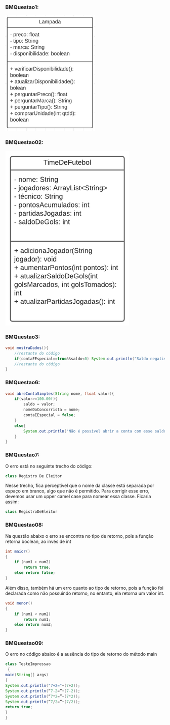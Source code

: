 ### BMQuestao1:
![BMQuestao1](BMQuestao1.png)

### BMQuestao02:

![Modelo](Modelo.png)

### BMQuestao3:

```java
void mostraDados(){
    //restante do código
    if(contaEEspecial==true&&saldo<0) System.out.println("Saldo negativo!");
    //restante do código
}
```

### BMQuestao6:

```java
void abreContaSimples(String nome, float valor){
    if(valor>=100.00f){
        saldo = valor;
        nomeDoConcorrista = nome;
        contaEEspecial = false;
    } 
    else{
        System.out.println("Não é possível abrir a conta com esse saldo");
    }
}
```

### BMQuestao7:

O erro está no seguinte trecho do código:
```java
class Registro De Eleitor
```
Nesse trecho, fica perceptível que o nome da classe está separada por espaço em branco, algo que não é permitido. Para corrigir esse erro, devemos usar um upper camel case para nomear essa classe. Ficaria assim:
```java
class RegistroDeEleitor
```

### BMQuestao08:

Na questão abaixo o erro se encontra no tipo de retorno,
pois a função retorna boolean, ao invés de int
```java
int maior()
{
    if (num1 > num2)
        return true;
    else return false;
}
```
Além disso, também há um erro quanto ao tipo de retorno, pois a função foi declarada como não possuindo retorno,
no entanto, ela retorna um valor int.

````java
void menor()
{
    if (num1 < num2)
        return num1;
    else return num2;
}
````

### BMQuestao09:

O erro no código abaixo é a ausência do tipo de retorno do método main

```java
class TesteImpressao
 {
main(String[] args)
{
System.out.println("7+2="+(7+2));
System.out.println(“7-2=”+(7-2));
System.out.println(“7*2=”+(7*2));
System.out.println(“7/2=”+(7/2));
return true;
}
}
```
